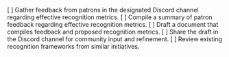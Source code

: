 [ ] Gather feedback from patrons in the designated Discord channel regarding effective recognition metrics.
[ ] Compile a summary of patron feedback regarding effective recognition metrics.
[ ] Draft a document that compiles feedback and proposed recognition metrics.
[ ] Share the draft in the Discord channel for community input and refinement.
[ ] Review existing recognition frameworks from similar initiatives.